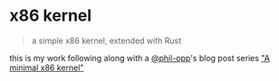 # x86 kernel
> a simple x86 kernel, extended with Rust 

this is my work following along with a [@phil-opp][2]'s blog post series ["A minimal x86 kernel"][1]

[1]: http://blog.phil-opp.com/rust-os/multiboot-kernel.html
[2]: https://github.com/phil-opp
